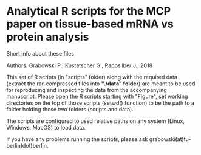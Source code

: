 # Analytical R scripts for the MCP paper on tissue-based mRNA vs protein analysis

Short info about these files

Authors: Grabowski P., Kustatscher G., Rappsilber J., 2018

This set of R scripts (in "scripts" folder) along with the required data (extract the rar-compressed files into **"./data" folder**) are meant to be used for reproducing and inspecting the data from the accompanying manuscript.
Please open the R scripts starting with "Figure", set working directories on the top of those scripts (setwd() function) to be the path to a folder holding those two folders (scripts and data).

The scripts are configured to used relative paths on any system (Linux, Windows, MacOS) to load data.

If you have any problems running the scripts, please ask grabowski(at)tu-berlin(dot)berlin.
